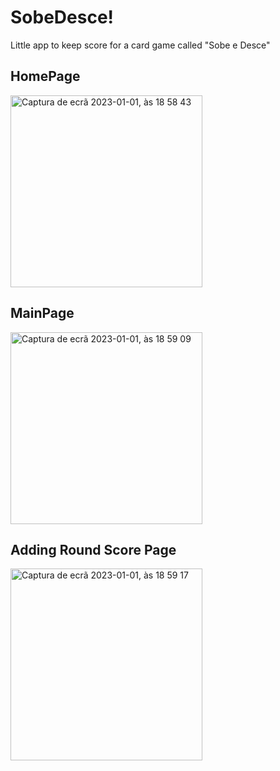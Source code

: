 # SobeDesce!
Little app to keep score for a card game called "Sobe e Desce"

## HomePage
<img width="307" alt="Captura de ecrã 2023-01-01, às 18 58 43" src="https://user-images.githubusercontent.com/105066938/210181881-1a1f9a9f-1682-4d0b-8370-7d3f6d2e68b5.png">

## MainPage 
<img width="307" alt="Captura de ecrã 2023-01-01, às 18 59 09" src="https://user-images.githubusercontent.com/105066938/210181884-3732cb88-cd60-42bc-81fa-00458417e030.png">


## Adding Round Score Page
<img width="307" alt="Captura de ecrã 2023-01-01, às 18 59 17" src="https://user-images.githubusercontent.com/105066938/210181888-f8f13a4e-59bf-4503-8e7a-e78393154253.png">

